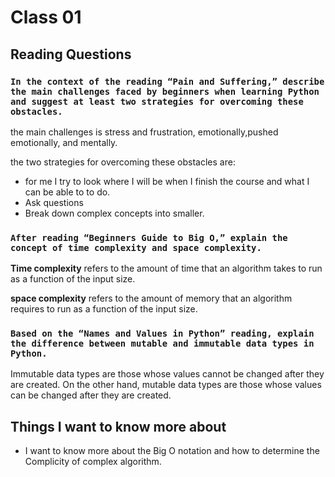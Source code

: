 # Class 01

## Reading Questions

### `In the context of the reading “Pain and Suffering,” describe the main challenges faced by beginners when learning Python and suggest at least two strategies for overcoming these obstacles.`

the main challenges is stress and frustration, emotionally,pushed emotionally, and mentally.

the two strategies for overcoming these obstacles are:

- for me I try to look where I will be when I finish the course and what I can be able to to do.
- Ask questions
- Break down complex concepts into smaller.

### `After reading “Beginners Guide to Big O,” explain the concept of time complexity and space complexity.`

**Time complexity** refers to the amount of time that an algorithm takes to run as a function of the input size.

**space complexity** refers to the amount of memory that an algorithm requires to run as a function of the input size.

### `Based on the “Names and Values in Python” reading, explain the difference between mutable and immutable data types in Python.`

Immutable data types are those whose values cannot be changed after they are created. On the other hand, mutable data types are those whose values can be changed after they are created.

## Things I want to know more about

- I want to know more about the Big O notation and how to determine the Complicity of complex algorithm.
